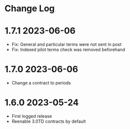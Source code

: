 # Change Log

# 1.7.1 2023-06-06

- Fix: General and particular terms were not sent in post
- Fix: Indexed pilot terms check was removed beforehand

# 1.7.0 2023-06-06

- Change a contract to periods

# 1.6.0 2023-05-24

- First logged release
- Reenable 3.0TD contracts by default
